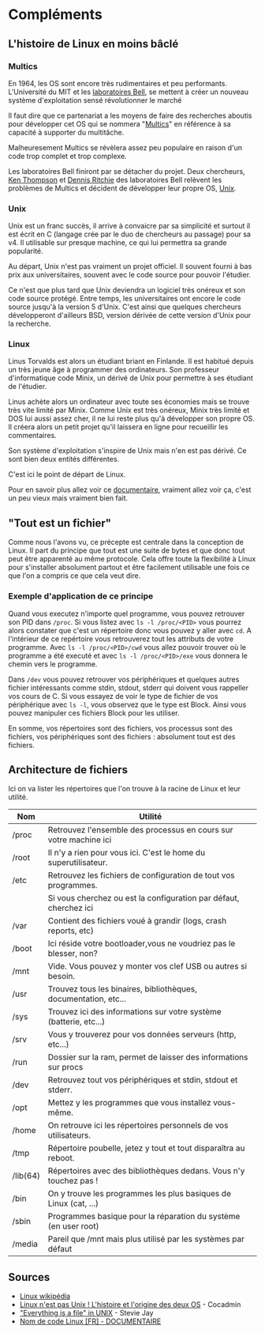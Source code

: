 
# Compléments

## L'histoire de Linux en moins bâclé

### Multics

En 1964, les OS sont encore très rudimentaires et peu performants. L'Université
du MIT et les [laboratoires Bell](https://en.wikipedia.org/wiki/Bell_Labs), se
mettent à créer un nouveau système d'exploitation sensé révolutionner le marché

Il faut dire que ce partenariat a les moyens de faire des recherches aboutis
pour développer cet OS qui se nommera
"[Multics](https://en.wikipedia.org/wiki/Multics)" en référence à sa capacité à
supporter du multitâche.

Malheuresement Multics se révèlera assez peu populaire en raison d'un code trop
complet et trop complexe.

Les laboratoires Bell finiront par se détacher du projet. Deux chercheurs,
[Ken Thompson](https://en.wikipedia.org/wiki/Ken_Thompson) et
[Dennis Ritchie](https://en.wikipedia.org/wiki/Dennis_Ritchie) des laboratoires
Bell relèvent les problèmes de Multics et décident de développer leur propre
OS, [Unix](https://en.wikipedia.org/wiki/Unix).

### Unix

Unix est un franc succès, il arrive à convaicre par sa simplicité et surtout il
est écrit en C (langage crée par le duo de chercheurs au passage) pour sa v4. Il
utilisable sur presque machine, ce qui lui permettra sa grande popularité.

Au départ, Unix n'est pas vraiment un projet officiel. Il souvent fourni à bas
prix aux universitaires, souvent avec le code source pour pouvoir l'étudier.

Ce n'est que plus tard que Unix deviendra un logiciel très onéreux et son code
source protégé. Entre temps, les universitaires ont encore le code source
jusqu'à la version 5 d'Unix. C'est ainsi que quelques chercheurs développeront
d'ailleurs BSD, version dérivée de cette version d'Unix pour la recherche.

### Linux

Linus Torvalds est alors un étudiant briant en Finlande. Il est habitué depuis
un très jeune âge à programmer des ordinateurs. Son professeur d'informatique
code Minix, un dérivé de Unix pour permettre à ses étudiant de l'étudier.

Linus achète alors un ordinateur avec toute ses économies mais se trouve très
vite limité par Minix. Comme Unix est très onéreux, Minix très limité et DOS
lui aussi assez cher, il ne lui reste plus qu'à développer son propre OS. Il
créera alors un petit projet qu'il laissera en ligne pour recueillir les
commentaires.

Son système d'exploitation s'inspire de Unix mais n'en est pas dérivé. Ce sont
bien deux entités différentes.

C'est ici le point de départ de Linux.

Pour en savoir plus allez voir ce [documentaire](https://youtu.be/79_IMeks4wY),
vraiment allez voir ça, c'est un peu vieux mais vraiment bien fait.

## "Tout est un fichier"

Comme nous l'avons vu, ce précepte est centrale dans la conception de Linux.
Il part du principe que tout est une suite de bytes et que donc tout peut
être apparenté au même protocole. Cela offre toute la flexibilité à Linux pour
s'installer absolument partout et être facilement utilisable une fois ce que
l'on a compris ce que cela veut dire.

### Exemple d'application de ce principe

Quand vous executez n'importe quel programme, vous pouvez retrouver son PID
dans `/proc`. Si vous listez avec `ls -l /proc/<PID>` vous pourrez alors
constater que c'est un répertoire donc vous pouvez y aller avec `cd`.
A l'intérieur de ce repértoire vous retrouverez tout les attributs de votre
programme. Avec `ls -l /proc/<PID>/cwd` vous allez pouvoir trouver où le
programme a été executé et avec `ls -l /proc/<PID>/exe` vous donnera le chemin
vers le programme.

Dans `/dev` vous pouvez retrouver vos périphériques et quelques autres fichier
intéressants comme stdin, stdout, stderr qui doivent vous rappeller vos cours
de C. Si vous essayez de voir le type de fichier de vos périphérique avec
`ls -l`, vous observez que le type est Block. Ainsi vous pouvez manipuler ces
fichiers Block pour les utiliser.

En somme, vos répertoires sont des fichiers, vos processus sont des fichiers,
vos périphériques sont des fichiers : absolument tout est des fichiers.

## Architecture de fichiers

Ici on va lister les répertoires que l'on trouve à la racine de Linux et leur
utilité.

| Nom      | Utilité                                                          |
| -----    | ---------------------------------------------------------------- |
| /proc    | Retrouvez l'ensemble des processus en cours sur votre machine ici|
| /root    | Il n'y a rien pour vous ici. C'est le home du superutilisateur.  |
| /etc     | Retrouvez les fichiers de configuration de tout vos programmes.  |
|          | Si vous cherchez ou est la configuration par défaut, cherchez ici|
| /var     | Contient des fichiers voué à grandir (logs, crash reports, etc)  |
| /boot    | Ici réside votre bootloader,vous ne voudriez pas le blesser, non?|
| /mnt     | Vide. Vous pouvez y monter vos clef USB ou autres si besoin.     |
| /usr     | Trouvez tous les binaires, bibliothèques, documentation, etc...  |
| /sys     | Trouvez ici des informations sur votre système (batterie, etc...)|
| /srv     | Vous y trouverez pour vos données serveurs (http, etc...)        |
| /run     | Dossier sur la ram, permet de laisser des informations sur procs |
| /dev     | Retrouvez tout vos périphériques et stdin, stdout et stderr.     |
| /opt     | Mettez y les programmes que vous installez vous-même.            |
| /home    | On retrouve ici les répertoires personnels de vos utilisateurs.  |
| /tmp     | Répertoire poubelle, jetez y tout et tout disparaîtra au reboot. |
| /lib(64) | Répertoires avec des bibliothèques dedans. Vous n'y touchez pas !|
| /bin     | On y trouve les programmes les plus basiques de Linux (cat, ...) |
| /sbin    | Programmes basique pour la réparation du système (en user root)  |
| /media   | Pareil que /mnt mais plus utilisé par les systèmes par défaut    |

## Sources

- [Linux wikipédia](https://en.wikipedia.org/wiki/Linux)
- [Linux n'est pas Unix ! L'histoire et l'origine des deux OS](https://youtu.be/baxmRgeX7-E) - Cocadmin
- ["Everything is a file" in UNIX](https://youtu.be/dDwXnB6XeiA) - Stevie Jay
- [Nom de code Linux [FR] - DOCUMENTAIRE](https://youtu.be/79_IMeks4wY)
